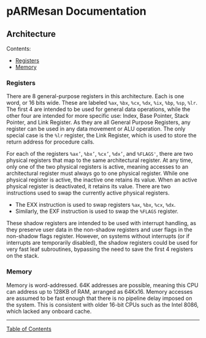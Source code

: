 # pARMesan Documentation

## Architecture

Contents:
- [Registers](#registers)
- [Memory](#memory)

### Registers
There are 8 general-purpose registers in this architecture. Each is one word, or 16 bits wide. These are labeled `%ax`, `%bx`, `%cx`, `%dx`, `%ix`, `%bp`, `%sp`, `%lr`. The first 4 are intended to be used for general data operations, while the other four are intended for more specific use: Index, Base Pointer, Stack Pointer, and Link Register. As they are all General Purpose Registers, any register can be used in any data movement or ALU operation. The only special case is the `%lr` register, the Link Register, which is used to store the return address for procedure calls.

For each of the registers `%ax’`, `%bx’`, `%cx’`, `%dx’`, and `%FLAGS'`, there are two physical registers that map to the same architectural register. At any time, only one of the two physical registers is active, meaning accesses to an architectural register must always go to one physical register. While one physical register is active, the inactive one retains its value. When an active physical register is deactivated, it retains its value. There are two instructions used to swap the currently active physical registers.
- The EXX instruction is used to swap registers `%ax`, `%bx`, `%cx`, `%dx`.
- Similarly, the EXF instruction is used to swap the  `%FLAGS` register.

These shadow registers are intended to be used with interrupt handling, as they preserve user data in the non-shadow registers and user flags in the non-shadow flags register. However, on systems without interrupts (or if interrupts are temporarily disabled), the shadow registers could be used for very fast leaf subroutines, bypassing the need to save the first 4 registers on the stack.

### Memory
Memory is word-addressed. 64K addresses are possible, meaning this CPU can address up to 128KB of RAM, arranged as 64Kx16. Memory accesses are assumed to be fast enough that there is no pipeline delay imposed on the system. This is consistent with older 16-bit CPUs such as the Intel 8086, which lacked any onboard cache.

---

[Table of Contents](index.md)